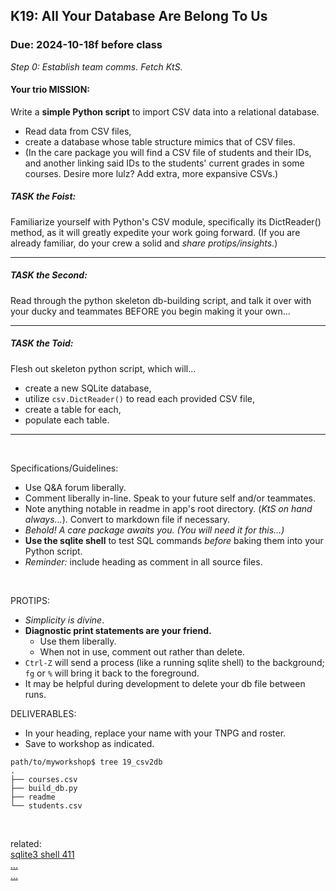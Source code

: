 ## K19: All Your Database Are Belong To Us
### Due: 2024-10-18f before class


_Step 0: Establish team comms. Fetch KtS._

#### Your trio MISSION: 
Write a __simple Python script__ to import CSV data into a relational database.
* Read data from CSV files,
* create a database whose table structure mimics that of CSV files.
* (In the care package you will find a CSV file of students and their IDs, and another linking said IDs to the students' current grades in some courses. Desire more lulz? Add extra, more expansive CSVs.)

##### TASK the Foist: 
Familiarize yourself with Python's CSV module, specifically its DictReader() method, as it will greatly expedite your work going forward. (If you are already familiar, do your crew a solid and *share protips/insights*.)

---

##### TASK the Second: 
Read through the python skeleton db-building script, and talk it over with your ducky and teammates BEFORE you begin making it your own...

---

##### TASK the Toid:

Flesh out skeleton python script, which will...
* create a new SQLite database,
* utilize `csv.DictReader()` to read each provided CSV file,
* create a table for each,
* populate each table.

---

<br>

Specifications/Guidelines:
* Use Q&A forum liberally.
* Comment liberally in-line. Speak to your future self and/or teammates.
* Note anything notable in readme in app's root directory. (_KtS on hand always..._). Convert to markdown file if necessary.
* _Behold! A care package awaits you. (You will need it for this...)_
* __Use the sqlite shell__ to test SQL commands _before_ baking them into your Python script.
* _Reminder:_ include heading as comment in all source files.
<br>

PROTIPS:
* _Simplicity is divine_.
* **Diagnostic print statements are your friend.**
  - Use them liberally.
  - When not in use, comment out rather than delete.
* `Ctrl-Z` will send a process (like a running sqlite shell) to the background; `fg` or `%` will bring it back to the foreground.
* It may be helpful during development to delete your db file between runs.


DELIVERABLES:
* In your heading, replace your name with your TNPG and roster.
* Save to workshop as indicated.

```
path/to/myworkshop$ tree 19_csv2db
.
├── courses.csv
├── build_db.py
├── readme
└── students.csv
```


<br>

related:
<br>
[sqlite3 shell 411](https://www.sqlite.org/cli.html)
<br>
[...](https://www.youtube.com/watch?v=8fvTxv46ano)
<br>
[...]()
